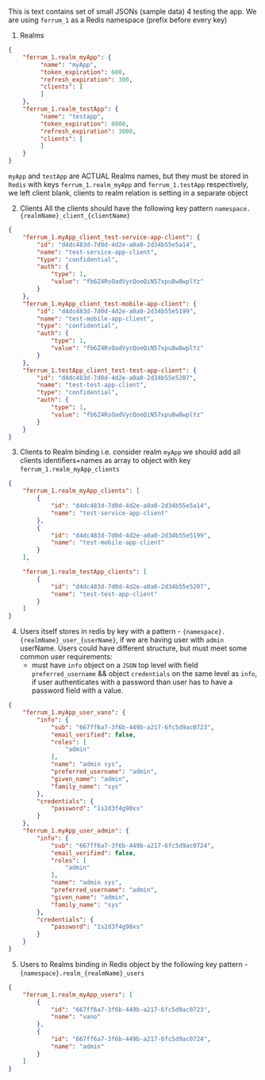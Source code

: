 This is text contains set of small JSONs (sample data) 4 testing the app.
We are using `ferrum_1` as a Redis namespace (prefix before every key) 

1. Realms
```json
{
    "ferrum_1.realm_myApp": {
         "name": "myApp",
         "token_expiration": 600,
         "refresh_expiration": 300,
         "clients": [
         ]
    },
    "ferrum_1.realm_testApp": {
         "name": "testapp",
         "token_expiration": 6000,
         "refresh_expiration": 3000,
         "clients": [
         ]
    }
}
```
`myApp` and `testApp` are ACTUAL Realms names, but they must be stored in `Redis` with keys `ferrum_1.realm_myApp` and `ferrum_1.testApp` respectively, we left client 
blank, clients to realm relation is setting in a separate object

2. Clients
All the clients should have the following key pattern `namespace.{realmName}_client_{clientName}`
```json
{
    "ferrum_1.myApp_client_test-service-app-client": {
        "id": "d4dc483d-7d0d-4d2e-a0a0-2d34b55e5a14",
        "name": "test-service-app-client",
        "type": "confidential",
        "auth": {
            "type": 1,
            "value": "fb6Z4RsOadVycQoeQiN57xpu8w8wplYz"
        }
    },
    "ferrum_1.myApp_client_test-mobile-app-client": {
        "id": "d4dc483d-7d0d-4d2e-a0a0-2d34b55e5199",
        "name": "test-mobile-app-client",
        "type": "confidential",
        "auth": {
            "type": 1,
            "value": "fb6Z4RsOadVycQoeQiN57xpu8w8wplYz"
        }
    },
    "ferrum_1.testApp_client_test-test-app-client": {
        "id": "d4dc483d-7d0d-4d2e-a0a0-2d34b55e5207",
        "name": "test-test-app-client",
        "type": "confidential",
        "auth": {
            "type": 1,
            "value": "fb6Z4RsOadVycQoeQiN57xpu8w8wplYz"
        }
    }
}
```
3. Clients to Realm binding i.e. consider realm `myApp` we should add all clients identifiers+names as array to object with key `ferrum_1.realm_myApp_clients`
```json
{
    "ferrum_1.realm_myApp_clients": [
        {
            "id": "d4dc483d-7d0d-4d2e-a0a0-2d34b55e5a14",
            "name": "test-service-app-client"
        },
        {
            "id": "d4dc483d-7d0d-4d2e-a0a0-2d34b55e5199",
            "name": "test-mobile-app-client"
        }
    ],

    "ferrum_1.realm_testApp_clients": [
        {
            "id": "d4dc483d-7d0d-4d2e-a0a0-2d34b55e5207",
            "name": "test-test-app-client"
        }
    ]
}
```
4. Users itself stores in redis by key with a pattern - `{namespace}.{realmName}_user_{userName}`, if we are having user with `admin` userName. Users could have
different structure, but must meet some common user requirements:
   * must have `info` object on a `JSON` top level with field `preferred_username`  && object `credentials` on the same level as `info`, if user
     authenticates with a password than user has to have a password field with a value. 
```json
{
    "ferrum_1.myApp_user_vano": {
        "info": {
            "sub": "667ff6a7-3f6b-449b-a217-6fc5d9ac0723",
            "email_verified": false,
            "roles": [
                "admin"
            ],
            "name": "admin sys",
            "preferred_username": "admin",
            "given_name": "admin",
            "family_name": "sys"
        },
        "credentials": {
            "password": "1s2d3f4g90xs"
        }
    },
    "ferrum_1.myApp_user_admin": {
        "info": {
            "sub": "667ff6a7-3f6b-449b-a217-6fc5d9ac0724",
            "email_verified": false,
            "roles": [
                "admin"
            ],
            "name": "admin sys",
            "preferred_username": "admin",
            "given_name": "admin",
            "family_name": "sys"
        },
        "credentials": {
            "password": "1s2d3f4g90xs"
        }
    }
}
```
5. Users to Realms binding in Redis object by the following key pattern -  `{namespace}.realm_{realmName}_users`
```json
{
    "ferrum_1.realm_myApp_users": [
        {
            "id": "667ff6a7-3f6b-449b-a217-6fc5d9ac0723",
            "name": "vano"
        },
        {
            "id": "667ff6a7-3f6b-449b-a217-6fc5d9ac0724",
            "name": "admin"
        }
    ]
}
```
